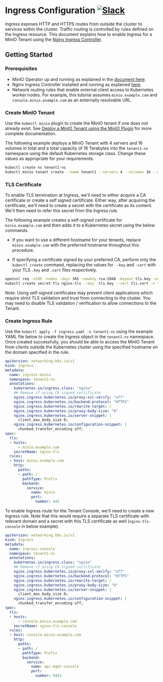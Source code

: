 # Ingress Configuration [![Slack](https://slack.min.io/slack?type=svg)](https://slack.min.io)

Ingress exposes HTTP and HTTPS routes from outside the cluster to services within the cluster. Traffic routing is controlled by rules defined on the Ingress resource. This document explains how to enable Ingress for a MinIO Tenant using the [Nginx Ingress Controller](https://kubernetes.github.io/ingress-nginx/).

## Getting Started

### Prerequisites

- MinIO Operator up and running as explained in the [document here](https://docs.min.io/minio/k8s/deployment/deploy-minio-operator.html).
- Nginx Ingress Controller installed and running as explained [here](https://kubernetes.github.io/ingress-nginx/deploy/).
- Network routing rules that enable external client access to Kubernetes worker nodes. For example, this tutorial assumes `minio.example.com` and `console.minio.example.com` as an externally resolvable URL.

### Create MinIO Tenant

Use the `kubectl minio` plugin to create the MinIO tenant if one does not already exist. See [Deploy a MinIO Tenant using the MinIO Plugin](https://docs.min.io/minio/k8s/tenant-management/deploy-minio-tenant.html) for more complete documentation. 

The following example deploys a MinIO Tenant with 4 servers and 16 volumes in total and a total capacity of 16 Terabytes into the `tenant1-ns` namespace using the default Kubernetes storage class. Change these values as appropriate for your requirements.

```sh
kubectl create ns tenant1-ns
kubectl minio tenant create --name tenant1 --servers 4 --volumes 16 --capacity 16Ti --namespace tenant1-ns --storage-class default
```

### TLS Certificate

To enable TLS termination at Ingress, we'll need to either acquire a CA certificate or create a self signed certificate. Either way, after acquiring the certificate, we'll need to create a secret with the certificate as its content. We'll then need to refer this secret from the Ingress rule.

The following example creates a self-signed certificate for `minio.example.com` and then adds it to a Kubernetes secret using the below commands.

- If you want to use a different hostname for your tenants, replace `minio.example.com` with the preferred hostname throughout this procedure.

- If specifying a certificate signed by your preferred CA, perform only the `kubectl create` command, replacing the values for `--key` and `-cert` with your TLS `.key` and `.cert` files respectively.

```sh
openssl req -x509 -nodes -days 365 -newkey rsa:2048 -keyout tls.key -out tls.cert -subj "/CN=minio.example.com/O=minio.example.com"
kubectl create secret tls nginx-tls --key  tls.key --cert tls.cert -n tenant1-ns
```

*Note*: Using self-signed certificates may prevent client applications which require strict TLS validation and trust from connecting to the cluster. You may need to disable TLS validation / verification to allow connections to the Tenant.

### Create Ingress Rule

Use the `kubectl apply -f ingress.yaml -n tenant1-ns` using the example YAML file below to create the Ingress object in the `tenant1-ns` namespace. Once created successfully, you should be able to access the MinIO Tenant from clients outside the Kubernetes cluster using the specified hostname on the domain specified in the rule.

```yaml
apiVersion: networking.k8s.io/v1
kind: Ingress
metadata:
  name: ingress-minio
  namespace: tenant1-ns
  annotations:
    kubernetes.io/ingress.class: "nginx"
    ## Remove if using CA signed certificate
    nginx.ingress.kubernetes.io/proxy-ssl-verify: "off"
    nginx.ingress.kubernetes.io/backend-protocol: "HTTPS"
    nginx.ingress.kubernetes.io/rewrite-target: /
    nginx.ingress.kubernetes.io/proxy-body-size: "0"
    nginx.ingress.kubernetes.io/server-snippet: |
      client_max_body_size 0;
    nginx.ingress.kubernetes.io/configuration-snippet: |
      chunked_transfer_encoding off;
spec:
  tls:
  - hosts:
      - minio.example.com
    secretName: nginx-tls
  rules:
  - host: minio.example.com
    http:
      paths:
      - path: /
        pathType: Prefix
        backend:
          service:
            name: minio
            port:
              number: 443
```

To enable Ingress route for the Tenant Console, we'll need to create a new Ingress rule. Note that this would require a separate TLS certificate with relevant domain and a secret with this TLS certificate as well (`nginx-tls-console` in below example).

```yaml
apiVersion: networking.k8s.io/v1
kind: Ingress
metadata:
  name: ingress-console
  namespace: tenant1-ns
  annotations:
    kubernetes.io/ingress.class: "nginx"
    ## Remove if using CA signed certificate
    nginx.ingress.kubernetes.io/proxy-ssl-verify: "off"
    nginx.ingress.kubernetes.io/backend-protocol: "HTTPS"
    nginx.ingress.kubernetes.io/rewrite-target: /
    nginx.ingress.kubernetes.io/proxy-body-size: "0"
    nginx.ingress.kubernetes.io/server-snippet: |
      client_max_body_size 0;
    nginx.ingress.kubernetes.io/configuration-snippet: |
      chunked_transfer_encoding off;
spec:
  tls:
  - hosts:
      - console.minio.example.com
    secretName: nginx-tls-console
  rules:
  - host: console.minio.example.com
    http:
      paths:
      - path: /
        pathType: Prefix
        backend:
          service:
            name: api-mgmt-console
            port:
              number: 9443
```
